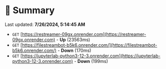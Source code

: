 # 📖 Summary
Last updated: **7/26/2024, 5:14:45 AM**

- `GET` [https://restreamer-09gx.onrender.com](https://restreamer-09gx.onrender.com) - **Up** (23563ms)
- `GET` [https://filestreambot-b5k6.onrender.com/](https://filestreambot-b5k6.onrender.com/) - **Down** (170ms)
- `GET` [https://jupyterlab-python3-12-3.onrender.com](https://jupyterlab-python3-12-3.onrender.com) - **Down** (199ms)
